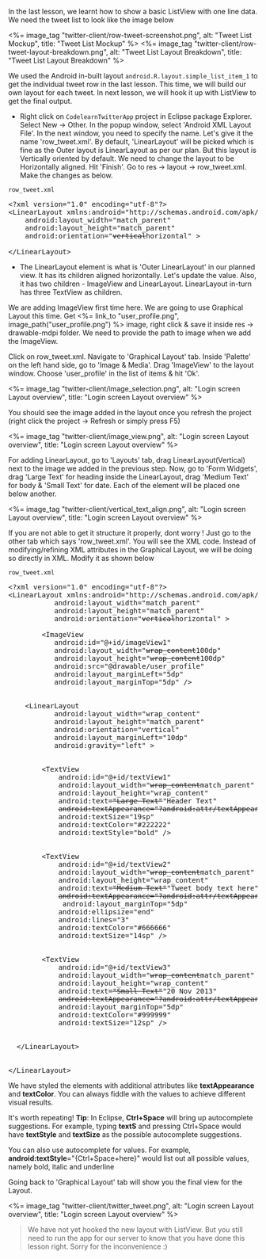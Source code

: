 
In the last lesson, we learnt how to show a basic ListView with one line data. We need the tweet list to look like the image below 

<%= image_tag "twitter-client/row-tweet-screenshot.png", alt: "Tweet List Mockup", title: "Tweet List Mockup" %>
<%= image_tag "twitter-client/row-tweet-layout-breakdown.png", alt: "Tweet List Layout Breakdown", title: "Tweet List Layout Breakdown" %>

We used the Android in-built layout `android.R.layout.simple_list_item_1` to get the individual tweet row in the last lesson. This time, we will build our own layout for each tweet. In next lesson, we will hook it up with ListView to get the final output.

* Right click on `CodelearnTwitterApp` project in Eclipse package Explorer. Select New -> Other. In the popup window, select 'Android XML Layout File'. In the next window, you need to specify the name. Let's give it the name 'row_tweet.xml'. By default, 'LinearLayout' will be picked which is fine as the Outer layout is LinearLayout as per our plan. But this layout is Vertically oriented by default. We need to change the layout to be Horizontally aligned. Hit 'Finish'. Go to res -> layout -> row_tweet.xml. Make the changes as below.

`row_tweet.xml`
<pre>
&lt;?xml version="1.0" encoding="utf-8"?&gt;
&lt;LinearLayout xmlns:android="http://schemas.android.com/apk/res/android"
    android:layout_width="match_parent"
    android:layout_height="match_parent"
    android:orientation="<strike>vertical</strike><span class="highlight">horizontal</span>" &gt;
    
&lt;/LinearLayout&gt;
</pre>

* The LinearLayout element is what is 'Outer LinearLayout' in our planned view. It has its children aligned horizontally. Let's update the value. Also, it has two children - ImageView and LinearLayout. LinearLayout in-turn has three TextView as children.

We are adding ImageView first time here. We are going to use Graphical Layout this time. Get  <%= link_to "user_profile.png", image_path("user_profile.png") %> image, right click & save it inside res -> drawable-mdpi folder. We need to provide the path to image when we add the ImageView.

Click on row_tweet.xml. Navigate to 'Graphical Layout' tab. Inside 'Palette' on the left hand side, go to 'Image & Media'. Drag 'ImageView' to the layout window. Choose 'user_profile' in the list of items & hit 'Ok'.

<%= image_tag "twitter-client/image_selection.png", alt: "Login screen Layout overview", title: "Login screen Layout overview" %>

You should see the image added in the layout once you refresh the project (right click the project -> Refresh or simply press F5) 

<%= image_tag "twitter-client/image_view.png", alt: "Login screen Layout overview", title: "Login screen Layout overview" %>

For adding LinearLayout, go to 'Layouts' tab, drag LinearLayout(Vertical) next to the image we added in the previous step. 
Now, go to 'Form Widgets', drag 'Large Text' for heading inside the LinearLayout, drag 'Medium Text' for body & 'Small Text' for date. Each of the element will be placed one below another. 

<%= image_tag "twitter-client/vertical_text_align.png", alt: "Login screen Layout overview", title: "Login screen Layout overview" %>

If you are not able to get it structure it properly, dont worry ! Just go to the other tab which says 'row_tweet.xml'. You will see the XML code. Instead of modifying/refining XML attributes in the Graphical Layout, we will be doing so directly in XML. Modify it as shown below 

`row_tweet.xml`
<pre>
&lt;?xml version="1.0" encoding="utf-8"?&gt;
&lt;LinearLayout xmlns:android="http://schemas.android.com/apk/res/android"
           android:layout_width="match_parent"
           android:layout_height="match_parent"
           android:orientation="<strike>vertical</strike><span class="highlight">horizontal</span>" &gt;

        &lt;ImageView
           android:id="@+id/imageView1"
           android:layout_width="<strike>wrap_content</strike><span class='highlight'>100dp</span>"
           android:layout_height="<strike>wrap_content</strike><span class='highlight'>100dp</span>"
           android:src="@drawable/user_profile"
		   <span class="highlight">android:layout_marginLeft="5dp"
           android:layout_marginTop="5dp"</span> /&gt;
		

	&lt;LinearLayout
           android:layout_width="wrap_content"
           android:layout_height="match_parent"
           android:orientation="vertical" 
           <span class="highlight">android:layout_marginLeft="10dp"
		   android:gravity="left"</span> &gt;
		

        &lt;TextView
            android:id="@+id/textView1"
            android:layout_width="<strike>wrap_content</strike><span class='highlight'>match_parent</span>"
            android:layout_height="wrap_content"
            android:text=<strike>"Large Text"</strike><span class="highlight">"Header Text"</span>
            <strike>android:textAppearance="?android:attr/textAppearanceLarge"</strike>
			<span class="highlight">android:textSize="19sp"
            android:textColor="#222222"
            android:textStyle="bold"</span> /&gt;
	

        &lt;TextView
            android:id="@+id/textView2"
            android:layout_width="<strike>wrap_content</strike><span class='highlight'>match_parent</span>"
            android:layout_height="wrap_content"
            android:text=<strike>"Medium Text"</strike><span class="highlight">"Tweet body text here"</span>
            <strike>android:textAppearance="?android:attr/textAppearanceMedium"</strike>
			<span class="highlight"> android:layout_marginTop="5dp"
            android:ellipsize="end"
            android:lines="3"
			android:textColor="#666666"                                                
            android:textSize="14sp"</span> /&gt;
	

        &lt;TextView
            android:id="@+id/textView3"
            android:layout_width="<strike>wrap_content</strike><span class='highlight'>match_parent</span>"
            android:layout_height="wrap_content"
            android:text=<strike>"Small Text"</strike><span class="highlight">"20 Nov 2013"</span>
            <strike>android:textAppearance="?android:attr/textAppearanceSmall"</strike>
			<span class="highlight">android:layout_marginTop="5dp"
            android:textColor="#999999"
            android:textSize="12sp"</span> /&gt;
	

  &lt;/LinearLayout&gt;


&lt;/LinearLayout&gt;
</pre>

We have styled the elements with additional attributes like **textAppearance** and **textColor**. You can always fiddle with the values to achieve different visual results. 

<div class="alert alert-info"><p>It's worth repeating! <strong>Tip</strong>: In Eclipse, <strong>Ctrl+Space</strong> will bring up autocomplete suggestions. For example, typing <strong>textS</strong> and pressing Ctrl+Space would have <strong>textStyle</strong> and <strong>textSize</strong> as the possible autocomplete suggestions.</p><p> You can also use autocomplete for values. For example, <strong>android:textStyle</strong>="{Ctrl+Space+here}" would list out all possible values, namely bold, italic and underline</p></div>

Going back to 'Graphical Layout' tab will show you the final view for the Layout. 


<%= image_tag "twitter-client/twitter_tweet.png", alt: "Login screen Layout overview", title: "Login screen Layout overview" %>

> We have not yet hooked the new layout with ListView. But you still need to run the app for our server to know that you have done this lesson right. Sorry for the inconvenience :)




